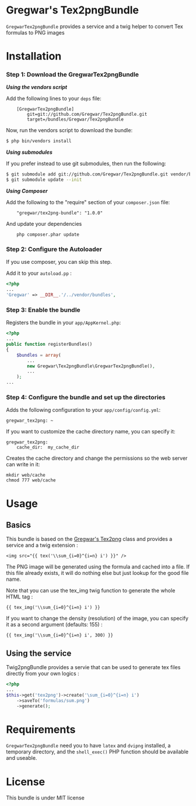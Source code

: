 Gregwar's Tex2pngBundle
=====================

`GregwarTex2pngBundle` provides a service and a twig helper to convert Tex formulas to PNG images

Installation
============

### Step 1: Download the GregwarTex2pngBundle

***Using the vendors script***

Add the following lines to your `deps` file:

```
    [GregwarTex2pngBundle]
        git=git://github.com/Gregwar/Tex2pngBundle.git
        target=/bundles/Gregwar/Tex2pngBundle
```

Now, run the vendors script to download the bundle:

``` bash
$ php bin/vendors install
```

***Using submodules***

If you prefer instead to use git submodules, then run the following:

``` bash
$ git submodule add git://github.com/Gregwar/Tex2pngBundle.git vendor/bundles/Gregwar/Tex2pngBundle
$ git submodule update --init
```

***Using Composer***

Add the following to the "require" section of your `composer.json` file:

```
    "gregwar/tex2png-bundle": "1.0.0"
```

And update your dependencies

```
    php composer.phar update
```

### Step 2: Configure the Autoloader

If you use composer, you can skip this step.

Add it to your `autoload.pp` :

```php
<?php
...
'Gregwar' => __DIR__.'/../vendor/bundles',
```

### Step 3: Enable the bundle

Registers the bundle in your `app/AppKernel.php`:

```php
<?php
...
public function registerBundles()
{
    $bundles = array(
        ...
        new Gregwar\Tex2pngBundle\GregwarTex2pngBundle(),
        ...
    );
...
```

### Step 4: Configure the bundle and set up the directories

Adds the following configuration to your `app/config/config.yml`:

    gregwar_tex2png: ~

If you want to customize the cache directory name, you can specify it:

    gregwar_tex2png:
        cache_dir:  my_cache_dir

Creates the cache directory and change the permissions so the web server can write 
in it:

    mkdir web/cache
    chmod 777 web/cache

Usage
=====

Basics
------

This bundle is based on the [Gregwar's Tex2png](http://github.com/Gregwar/Tex2png) class and
provides a service and a twig extension :

    <img src="{{ tex('\\sum_{i=0}^{i=n} i') }}" />

The PNG image will be generated using the formula and cached into a file. If this file already
exists, it will do nothing else but just lookup for the good file name.

Note that you can use the tex_img twig function to generate the whole HTML tag :

    {{ tex_img('\\sum_{i=0}^{i=n} i') }}

If you want to change the density (resolution) of the image, you can specify it as a second 
argument (defaults: 155) :

    {{ tex_img('\\sum_{i=0}^{i=n} i', 300) }}

Using the service
-----------------

Twig2pngBundle provides a servie that can be used to generate tex files directly from your own
logics :

```php
<?php
...
$this->get('tex2png')->create('\sum_{i=0}^{i=n} i')
    ->saveTo('formulas/sum.png')
    ->generate();
```

Requirements
============

`GregwarTex2pngBundle` need you to have `latex` and `dvipng` installed, a temporary directory, and
the `shell_exec()` PHP function should be available and useable.

License
=======

This bundle is under MIT license
